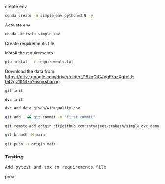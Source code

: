 create env

```bash
conda create -n simple_env python=3.9 -y
```

Activate env
```bash
conda activate simple_env
```

Create requirements file

Install the requirements
```bash
pip install -r requirements.txt
```

Download the data from:
https://drive.google.com/drive/folders/18zqQiCJVgF7uzXgfbIJ-04zgz1ItNfF5?usp=sharing

```bash
git init

dvc init

dvc add data_given/winequality.csv

git add . && git commit -m "first commit"

git remote add origin git@github.com:satyajeet-prakash/simple_dvc_demo.git

git branch -M main
 
git push -u origin main
```


<h3> Testing </h3>
<pre>Add pytest and tox to requirements file</pre>pre>



